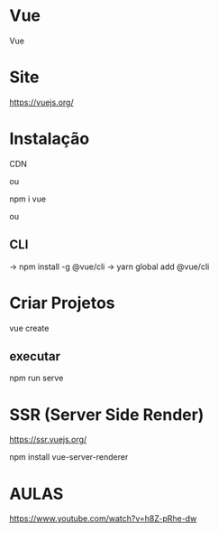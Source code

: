 # Vue
Vue

Site
====
https://vuejs.org/

Instalação
==========
CDN

ou

npm i vue

ou

CLI 
-----------------------------
-> npm install -g @vue/cli
-> yarn global add @vue/cli

Criar Projetos
==============
vue create <projeto>

executar
--------
npm run serve

SSR (Server Side Render)
========================
https://ssr.vuejs.org/

npm install vue-server-renderer


AULAS
=====
https://www.youtube.com/watch?v=h8Z-pRhe-dw
